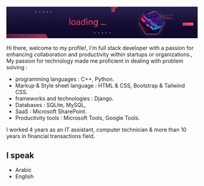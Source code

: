 ![Front End Developer](https://github.com/albasry/albasry/blob/main/76040151.jpg)

Hi there, welcome to my profile!, I'm full stack developer with a passion for enhancing collaboration and productivity within startups or organizations., My passion for technology made me proficient in dealing with problem solving :

- programming languages : C++, Python.
- Markup & Style sheet language : HTML & CSS, Bootstrap & Tailwind CSS.
- frameworks and technologies : Django.
- Databases : SQLite, MySQL,
- SaaS : Microsoft SharePoint.
- Productivity tools : Microsoft Tools, Google Tools.

I worked 4 years as an IT assistant, computer technician & more than 10 years in financial transactions field.

## I speak
  * Arabic
  * English
   
<!---
albasry/albasry is a ✨ special ✨ repository because its `README.md` (this file) appears on your GitHub profile.
You can click the Preview link to take a look at your changes.
--->
